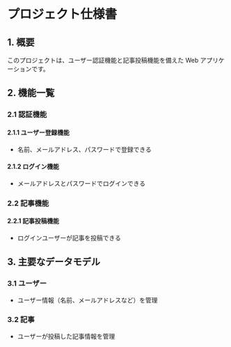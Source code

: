 # プロジェクト仕様書

## 1. 概要

このプロジェクトは、ユーザー認証機能と記事投稿機能を備えた Web アプリケーションです。

## 2. 機能一覧

### 2.1 認証機能

#### 2.1.1 ユーザー登録機能

- 名前、メールアドレス、パスワードで登録できる

#### 2.1.2 ログイン機能

- メールアドレスとパスワードでログインできる

### 2.2 記事機能

#### 2.2.1 記事投稿機能

- ログインユーザーが記事を投稿できる

## 3. 主要なデータモデル

### 3.1 ユーザー

- ユーザー情報（名前、メールアドレスなど）を管理

### 3.2 記事

- ユーザーが投稿した記事情報を管理
